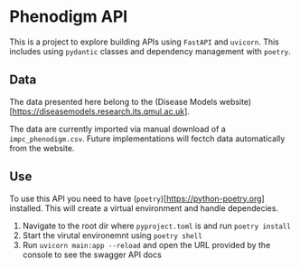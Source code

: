 # Phenodigm API

This is a project to explore building APIs using `FastAPI` and `uvicorn`. 
This includes using `pydantic` classes and dependency management with `poetry`.




## Data
The data presented here belong to the (Disease Models website)[https://diseasemodels.research.its.qmul.ac.uk].

The data are currently imported via manual download of a `impc_phenodigm.csv`. Future implementations will fectch data automatically from the website.



## Use
To use this API you need to have (`poetry`)[https://python-poetry.org] installed.
This will create a virtual environment and handle dependecies.
1. Navigate to the root dir where `pyproject.toml` is and run `poetry install`
2. Start the virutal environemnt using `poetry shell` 
3. Run `uvicorn main:app --reload` and open the URL provided by the console to see the swagger API docs


